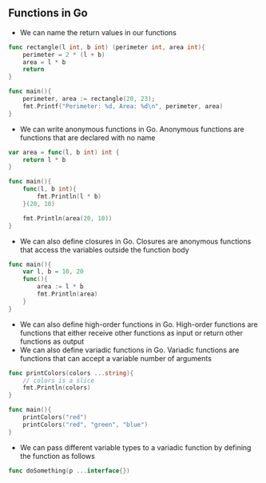 ## Functions in Go
- We can name the return values in our functions
```go
func rectangle(l int, b int) (perimeter int, area int){
    perimeter = 2 * (l + b)
    area = l * b
    return
}

func main(){
    perimeter, area := rectangle(20, 23);
    fmt.Printf("Perimeter: %d, Area: %d\n", perimeter, area)
}
```
- We can write anonymous functions in Go. Anonymous functions are functions that are declared with no name
```go
var area = func(l, b int) int {
    return l * b
}

func main(){
    func(l, b int){
        fmt.Println(l * b)
    }(20, 10)

    fmt.Println(area(20, 10))
}
```
- We can also define closures in Go. Closures are anonymous functions that access the variables outside the function body
```go
func main(){
    var l, b = 10, 20
    func(){
        area := l * b
        fmt.Println(area)
    }
}
```
- We can also define high-order functions in Go. High-order functions are functions that either receive other functions as input or return other functions as output
- We can also define variadic functions in Go. Variadic functions are functions that can accept a variable number of arguments
```go
func printColors(colors ...string){
    // colors is a slice
    fmt.Println(colors)
}

func main(){
    printColors("red")
    printColors("red", "green", "blue")
}
```
- We can pass different variable types to a variadic function by defining the function as follows
```go
func doSomething(p ...interface{})
```